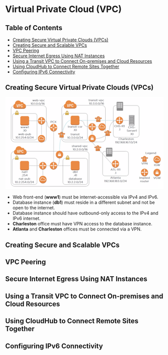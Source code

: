 # Virtual Private Cloud (VPC)


## Table of Contents
<!-- START doctoc generated TOC please keep comment here to allow auto update -->
<!-- DON'T EDIT THIS SECTION, INSTEAD RE-RUN doctoc TO UPDATE -->


- [Creating Secure Virtual Private Clouds (VPCs)](#creating-secure-virtual-private-clouds-vpcs)
- [Creating Secure and Scalable VPCs](#creating-secure-and-scalable-vpcs)
- [VPC Peering](#vpc-peering)
- [Secure Internet Egress Using NAT Instances](#secure-internet-egress-using-nat-instances)
- [Using a Transit VPC to Connect On-premises and Cloud Resources](#using-a-transit-vpc-to-connect-on-premises-and-cloud-resources)
- [Using CloudHub to Connect Remote Sites Together](#using-cloudhub-to-connect-remote-sites-together)
- [Configuring IPv6 Connectivity](#configuring-ipv6-connectivity)

<!-- END doctoc generated TOC please keep comment here to allow auto update -->


## Creating Secure Virtual Private Clouds (VPCs)

<div align="center"><img src="assets/scenario.png" width="900"></div>

- Web front-end (**www1**) must be internet-accessible via IPv4 and IPv6.
- Database instance (**db1**) must reside in a different subnet and not be open to the internet.
- Database instance should have outbound-only access to the IPv4 and IPv6 internet.
- **Charleston** office must have VPN access to the database instance.
- **Atlanta** and **Charleston** offices must be connected via a VPN.


## Creating Secure and Scalable VPCs


## VPC Peering


## Secure Internet Egress Using NAT Instances


## Using a Transit VPC to Connect On-premises and Cloud Resources


## Using CloudHub to Connect Remote Sites Together


## Configuring IPv6 Connectivity
